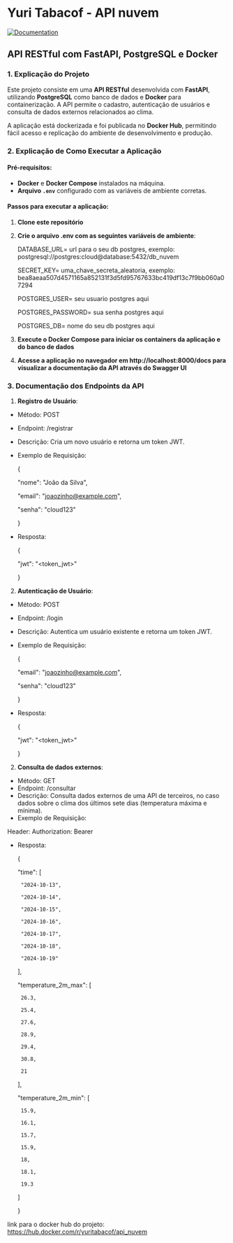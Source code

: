 # Yuri Tabacof - API nuvem

[![Documentation](https://img.shields.io/badge/docs-API_Nuvem-blue)](https://yuritaba.github.io/api_nuvem/)

## API RESTful com FastAPI, PostgreSQL e Docker

### 1. Explicação do Projeto

Este projeto consiste em uma **API RESTful** desenvolvida com **FastAPI**, utilizando **PostgreSQL** como banco de dados e **Docker** para containerização. A API permite o cadastro, autenticação de usuários e consulta de dados externos relacionados ao clima.

A aplicação está dockerizada e foi publicada no **Docker Hub**, permitindo fácil acesso e replicação do ambiente de desenvolvimento e produção.

### 2. Explicação de Como Executar a Aplicação

#### Pré-requisitos:
- **Docker** e **Docker Compose** instalados na máquina.
- **Arquivo `.env`** configurado com as variáveis de ambiente corretas.

#### Passos para executar a aplicação:

1. **Clone este repositório**

2. **Crie o arquivo .env com as seguintes variáveis de ambiente**:
   
   DATABASE_URL= url para o seu db postgres, exemplo: postgresql://postgres:cloud@database:5432/db_nuvem
   
   SECRET_KEY= uma_chave_secreta_aleatoria, exemplo: bea8aeaa507d4571165a852131f3d5fd95767633bc419df13c7f9bb060a07294
   
   POSTGRES_USER= seu usuario postgres aqui
   
   POSTGRES_PASSWORD= sua senha postgres aqui
   
   POSTGRES_DB= nome do seu db postgres aqui

3. **Execute o Docker Compose para iniciar os containers da aplicação e do banco de dados**

4. **Acesse a aplicação no navegador em http://localhost:8000/docs para visualizar a documentação da API através do Swagger UI**

### 3. Documentação dos Endpoints da API

1. **Registro de Usuário**:

- Método: POST
- Endpoint: /registrar
- Descrição: Cria um novo usuário e retorna um token JWT.
- Exemplo de Requisição:

   {
   
     "nome": "João da Silva",
     
     "email": "joaozinho@example.com",
     
     "senha": "cloud123"
     
   }

- Resposta:


   {
   
     "jwt": "<token_jwt>"
     
   }

2. **Autenticação de Usuário**:

- Método: POST
- Endpoint: /login
- Descrição: Autentica um usuário existente e retorna um token JWT.
- Exemplo de Requisição:
  
   {
   
     "email": "joaozinho@example.com",
     
     "senha": "cloud123"
   
   }

- Resposta:

   {
   
     "jwt": "<token_jwt>"
   
   }

2. **Consulta de dados externos**:

- Método: GET
- Endpoint: /consultar
- Descrição: Consulta dados externos de uma API de terceiros, no caso dados sobre o clima dos últimos sete dias (temperatura máxima e mínima).
- Exemplo de Requisição:
  
Header: Authorization: Bearer <JWT>

- Resposta:

   {
   
     "time": [
     
       "2024-10-13",
       
       "2024-10-14",
       
       "2024-10-15",
       
       "2024-10-16",
       
       "2024-10-17",
       
       "2024-10-18",
       
       "2024-10-19"
   
     ],
     
     "temperature_2m_max": [
     
       26.3,
       
       25.4,
       
       27.6,
       
       28.9,
       
       29.4,
       
       30.8,
       
       21
    
     ],
     
     "temperature_2m_min": [
     
       15.9,
       
       16.1,
       
       15.7,
       
       15.9,
       
       18,
       
       18.1,
       
       19.3
     
     ]
   
   }

link para o docker hub do projeto: https://hub.docker.com/r/yuritabacof/api_nuvem
